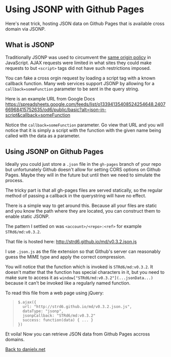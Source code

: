 Using JSONP with Github Pages
=============================

Here's neat trick, hosting JSON data on Github Pages that is available cross
domain via JSONP.

What is JSONP
-------------

Traditionally JSONP was used to circumvent the 
[same origin policy](http://en.wikipedia.org/wiki/Same-origin_policy) in 
JavaScript. AJAX requests were limited in what sites they could make requests to
but `<script>` tags did not have such restrictions imposed. 

You can fake a cross orgin request by loading a script tag with a known 
callback function. Many web services support JSONP by allowing for a 
`callback=someFunction` parameter to be sent in the query string.

Here is an example URL from Google Docs 
https://spreadsheets.google.com/feeds/list/o13394135408524254648.240766968415752635/od6/public/basic?alt=json-in-script&callback=someFunction

Notice the `callback=someFunction` parameter. Go view that URL and you will
notice that it is simply a script with the function with the given name being
called with the data as a parameter.

Using JSONP on Github Pages
---------------------------

Ideally you could just store a `.json` file in the `gh-pages` branch of your
repo but unfortunately Github doesn't allow for setting CORS options on Github
Pages. Maybe they will in the future but until then we need to simulate the
process.

The tricky part is that all gh-pages files are served statically, so the
regular method of passing a callback in the querystring will have no effect.

There is a simple way to get around this. Because all your files are static and
you know the path where they are located, you can construct them to enable
static JSONP.

The pattern I settled on was `<account>/<repo>:<ref>` for example `STRd6/md:v0.3.2`.

That file is hosted here: http://strd6.github.io/md/v0.3.2.json.js

I use `.json.js` as the file extension so that Github's server can reasonably
guess the MIME type and apply the correct compression.

You will notice that the function which is invoked is `STRd6/md:v0.3.2`. It
doesn't matter that the function has special characters in it, but you need to
make sure to access it as `window["STRd6/md:v0.3.2"](...jsonData...)` because it
can't be invoked like a regularly named function.

To read this file from a web page using jQuery:

>     $.ajax({
>       url: "http://strd6.github.io/md/v0.3.2.json.js",
>       dataType: "jsonp",
>       jsonpCallback: "STRd6/md:v0.3.2"
>       success: function(data) { ... }
>     })

Et voila! Now you can retrieve JSON data from Github Pages accross domains.

[Back to danielx.net](/)
